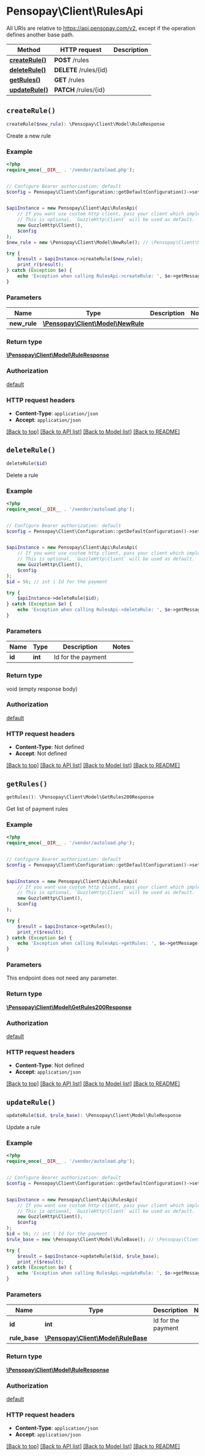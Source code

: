 # Pensopay\Client\RulesApi

All URIs are relative to https://api.pensopay.com/v2, except if the operation defines another base path.

| Method | HTTP request | Description |
| ------------- | ------------- | ------------- |
| [**createRule()**](RulesApi.md#createRule) | **POST** /rules |  |
| [**deleteRule()**](RulesApi.md#deleteRule) | **DELETE** /rules/{id} |  |
| [**getRules()**](RulesApi.md#getRules) | **GET** /rules |  |
| [**updateRule()**](RulesApi.md#updateRule) | **PATCH** /rules/{id} |  |


## `createRule()`

```php
createRule($new_rule): \Pensopay\Client\Model\RuleResponse
```



Create a new rule

### Example

```php
<?php
require_once(__DIR__ . '/vendor/autoload.php');


// Configure Bearer authorization: default
$config = Pensopay\Client\Configuration::getDefaultConfiguration()->setAccessToken('YOUR_ACCESS_TOKEN');


$apiInstance = new Pensopay\Client\Api\RulesApi(
    // If you want use custom http client, pass your client which implements `GuzzleHttp\ClientInterface`.
    // This is optional, `GuzzleHttp\Client` will be used as default.
    new GuzzleHttp\Client(),
    $config
);
$new_rule = new \Pensopay\Client\Model\NewRule(); // \Pensopay\Client\Model\NewRule

try {
    $result = $apiInstance->createRule($new_rule);
    print_r($result);
} catch (Exception $e) {
    echo 'Exception when calling RulesApi->createRule: ', $e->getMessage(), PHP_EOL;
}
```

### Parameters

| Name | Type | Description  | Notes |
| ------------- | ------------- | ------------- | ------------- |
| **new_rule** | [**\Pensopay\Client\Model\NewRule**](../Model/NewRule.md)|  | |

### Return type

[**\Pensopay\Client\Model\RuleResponse**](../Model/RuleResponse.md)

### Authorization

[default](../../README.md#default)

### HTTP request headers

- **Content-Type**: `application/json`
- **Accept**: `application/json`

[[Back to top]](#) [[Back to API list]](../../README.md#endpoints)
[[Back to Model list]](../../README.md#models)
[[Back to README]](../../README.md)

## `deleteRule()`

```php
deleteRule($id)
```



Delete a rule

### Example

```php
<?php
require_once(__DIR__ . '/vendor/autoload.php');


// Configure Bearer authorization: default
$config = Pensopay\Client\Configuration::getDefaultConfiguration()->setAccessToken('YOUR_ACCESS_TOKEN');


$apiInstance = new Pensopay\Client\Api\RulesApi(
    // If you want use custom http client, pass your client which implements `GuzzleHttp\ClientInterface`.
    // This is optional, `GuzzleHttp\Client` will be used as default.
    new GuzzleHttp\Client(),
    $config
);
$id = 56; // int | Id for the payment

try {
    $apiInstance->deleteRule($id);
} catch (Exception $e) {
    echo 'Exception when calling RulesApi->deleteRule: ', $e->getMessage(), PHP_EOL;
}
```

### Parameters

| Name | Type | Description  | Notes |
| ------------- | ------------- | ------------- | ------------- |
| **id** | **int**| Id for the payment | |

### Return type

void (empty response body)

### Authorization

[default](../../README.md#default)

### HTTP request headers

- **Content-Type**: Not defined
- **Accept**: Not defined

[[Back to top]](#) [[Back to API list]](../../README.md#endpoints)
[[Back to Model list]](../../README.md#models)
[[Back to README]](../../README.md)

## `getRules()`

```php
getRules(): \Pensopay\Client\Model\GetRules200Response
```



Get list of payment rules

### Example

```php
<?php
require_once(__DIR__ . '/vendor/autoload.php');


// Configure Bearer authorization: default
$config = Pensopay\Client\Configuration::getDefaultConfiguration()->setAccessToken('YOUR_ACCESS_TOKEN');


$apiInstance = new Pensopay\Client\Api\RulesApi(
    // If you want use custom http client, pass your client which implements `GuzzleHttp\ClientInterface`.
    // This is optional, `GuzzleHttp\Client` will be used as default.
    new GuzzleHttp\Client(),
    $config
);

try {
    $result = $apiInstance->getRules();
    print_r($result);
} catch (Exception $e) {
    echo 'Exception when calling RulesApi->getRules: ', $e->getMessage(), PHP_EOL;
}
```

### Parameters

This endpoint does not need any parameter.

### Return type

[**\Pensopay\Client\Model\GetRules200Response**](../Model/GetRules200Response.md)

### Authorization

[default](../../README.md#default)

### HTTP request headers

- **Content-Type**: Not defined
- **Accept**: `application/json`

[[Back to top]](#) [[Back to API list]](../../README.md#endpoints)
[[Back to Model list]](../../README.md#models)
[[Back to README]](../../README.md)

## `updateRule()`

```php
updateRule($id, $rule_base): \Pensopay\Client\Model\RuleResponse
```



Update a rule

### Example

```php
<?php
require_once(__DIR__ . '/vendor/autoload.php');


// Configure Bearer authorization: default
$config = Pensopay\Client\Configuration::getDefaultConfiguration()->setAccessToken('YOUR_ACCESS_TOKEN');


$apiInstance = new Pensopay\Client\Api\RulesApi(
    // If you want use custom http client, pass your client which implements `GuzzleHttp\ClientInterface`.
    // This is optional, `GuzzleHttp\Client` will be used as default.
    new GuzzleHttp\Client(),
    $config
);
$id = 56; // int | Id for the payment
$rule_base = new \Pensopay\Client\Model\RuleBase(); // \Pensopay\Client\Model\RuleBase

try {
    $result = $apiInstance->updateRule($id, $rule_base);
    print_r($result);
} catch (Exception $e) {
    echo 'Exception when calling RulesApi->updateRule: ', $e->getMessage(), PHP_EOL;
}
```

### Parameters

| Name | Type | Description  | Notes |
| ------------- | ------------- | ------------- | ------------- |
| **id** | **int**| Id for the payment | |
| **rule_base** | [**\Pensopay\Client\Model\RuleBase**](../Model/RuleBase.md)|  | |

### Return type

[**\Pensopay\Client\Model\RuleResponse**](../Model/RuleResponse.md)

### Authorization

[default](../../README.md#default)

### HTTP request headers

- **Content-Type**: `application/json`
- **Accept**: `application/json`

[[Back to top]](#) [[Back to API list]](../../README.md#endpoints)
[[Back to Model list]](../../README.md#models)
[[Back to README]](../../README.md)
